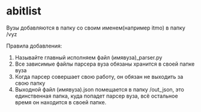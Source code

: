 # abitlist
Вузы добавляются в папку со своим именем(например itmo) в папку /vyz

Правила добавления:
1. Называйте главный исполняем файл (имявуза)_parser.py
2. Все зависимые файлы парсера вуза обязаны хранится в своей папке вуза
3. Когда парсер совершает свою работу, он обязан не выходить за свою папку
4. Выходной файл (имявуза).json помещается в папку /out_json, 
    это единственная папка, куда попадет парсер вуза, всё остальное время он находится в своей папке.
